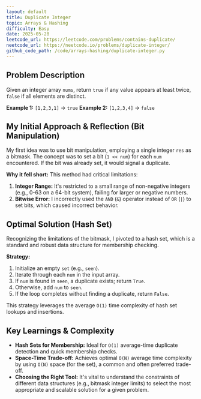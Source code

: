 ```yaml
---
layout: default
title: Duplicate Integer
topic: Arrays & Hashing
difficulty: Easy
date: 2025-05-28
leetcode_url: https://leetcode.com/problems/contains-duplicate/
neetcode_url: https://neetcode.io/problems/duplicate-integer/
github_code_path: /code/arrays-hashing/duplicate-integer.py
---
```


## Problem Description

Given an integer array `nums`, return `true` if any value appears at least twice, `false` if all elements are distinct.

**Example 1:** `[1,2,3,1]` -> `true`
**Example 2:** `[1,2,3,4]` -> `false`

## My Initial Approach & Reflection (Bit Manipulation)

My first idea was to use bit manipulation, employing a single integer `res` as a bitmask. The concept was to set a bit (`1 << num`) for each `num` encountered. If the bit was already set, it would signal a duplicate.

**Why it fell short:** This method had critical limitations:
1.  **Integer Range:** It's restricted to a small range of non-negative integers (e.g., 0-63 on a 64-bit system), failing for larger or negative numbers.
2.  **Bitwise Error:** I incorrectly used the `AND` (`&`) operator instead of `OR` (`|`) to set bits, which caused incorrect behavior.

## Optimal Solution (Hash Set)

Recognizing the limitations of the bitmask, I pivoted to a hash set, which is a standard and robust data structure for membership checking.

**Strategy:**
1.  Initialize an empty `set` (e.g., `seen`).
2.  Iterate through each `num` in the input array.
3.  If `num` is found in `seen`, a duplicate exists; return `True`.
4.  Otherwise, add `num` to `seen`.
5.  If the loop completes without finding a duplicate, return `False`.

This strategy leverages the average `O(1)` time complexity of hash set lookups and insertions.

## Key Learnings & Complexity

* **Hash Sets for Membership:** Ideal for `O(1)` average-time duplicate detection and quick membership checks.
* **Space-Time Trade-off:** Achieves optimal `O(N)` average time complexity by using `O(N)` space (for the set), a common and often preferred trade-off.
* **Choosing the Right Tool:** It's vital to understand the constraints of different data structures (e.g., bitmask integer limits) to select the most appropriate and scalable solution for a given problem.